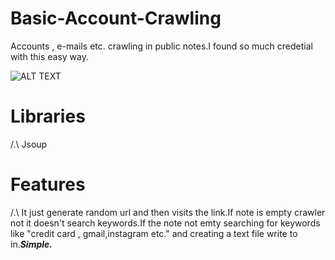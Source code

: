 # Basic-Account-Crawling
Accounts , e-mails etc. crawling in public notes.I found so much credetial with this easy way.




![ALT TEXT](https://i.giphy.com/media/26onJIPMeJ6e048ntE/giphy.webp)





# Libraries
/.\ Jsoup
  
  
  
  
# Features
/.\ It just generate random url and then visits the link.If note is empty crawler not it doesn't search keywords.If the note not emty searching for keywords like "credit                     card , gmail,instagram etc." and  creating a text file write to in._**Simple.**_


 
